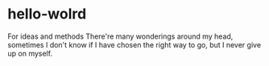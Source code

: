 # hello-wolrd
For ideas and methods
There're many wonderings around my head, sometimes I don't know if I have chosen the right way to go, but I never give up on myself.
